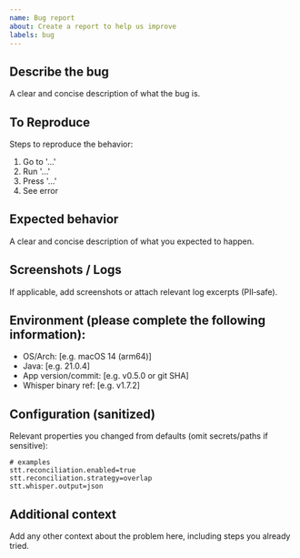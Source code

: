 ```yaml
---
name: Bug report
about: Create a report to help us improve
labels: bug
---
```


## Describe the bug
A clear and concise description of what the bug is.

## To Reproduce
Steps to reproduce the behavior:
1. Go to '...'
2. Run '...'
3. Press '...'
4. See error

## Expected behavior
A clear and concise description of what you expected to happen.

## Screenshots / Logs
If applicable, add screenshots or attach relevant log excerpts (PII‑safe).

## Environment (please complete the following information):
- OS/Arch: [e.g. macOS 14 (arm64)]
- Java: [e.g. 21.0.4]
- App version/commit: [e.g. v0.5.0 or git SHA]
- Whisper binary ref: [e.g. v1.7.2]

## Configuration (sanitized)
Relevant properties you changed from defaults (omit secrets/paths if sensitive):
```
# examples
stt.reconciliation.enabled=true
stt.reconciliation.strategy=overlap
stt.whisper.output=json
```

## Additional context
Add any other context about the problem here, including steps you already tried.
